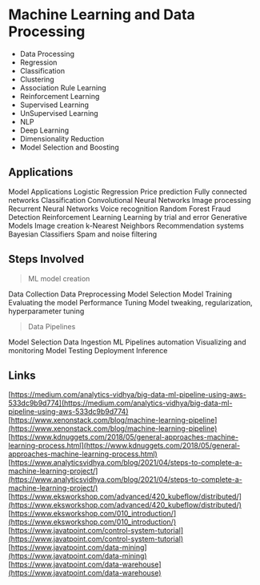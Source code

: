 # Machine Learning and Data Processing


- Data Processing
- Regression
- Classification
- Clustering
- Association Rule Learning
- Reinforcement Learning
- Supervised Learning
- UnSupervised Learning
- NLP
- Deep Learning
- Dimensionality Reduction
- Model Selection and Boosting


## Applications

Model	Applications
Logistic Regression		Price prediction
Fully connected networks	Classification
Convolutional Neural Networks	Image processing
Recurrent Neural Networks	Voice recognition
Random Forest			Fraud Detection
Reinforcement Learning		Learning by trial and error
Generative Models		Image creation
k-Nearest Neighbors		Recommendation systems
Bayesian Classifiers		Spam and noise filtering



## Steps Involved

> ML model creation

Data Collection 
Data Preprocessing
Model Selection
Model Training
Evaluating the model
Performance Tuning
Model tweaking, regularization, hyperparameter tuning

 

> Data Pipelines

Model Selection
Data Ingestion
ML Pipelines automation
Visualizing and monitoring
Model Testing
Deployment 
Inference


## Links

[https://medium.com/analytics-vidhya/big-data-ml-pipeline-using-aws-533dc9b9d774](https://medium.com/analytics-vidhya/big-data-ml-pipeline-using-aws-533dc9b9d774)
[https://www.xenonstack.com/blog/machine-learning-pipeline](https://www.xenonstack.com/blog/machine-learning-pipeline)
[https://www.kdnuggets.com/2018/05/general-approaches-machine-learning-process.html](https://www.kdnuggets.com/2018/05/general-approaches-machine-learning-process.html)
[https://www.analyticsvidhya.com/blog/2021/04/steps-to-complete-a-machine-learning-project/](https://www.analyticsvidhya.com/blog/2021/04/steps-to-complete-a-machine-learning-project/)
[https://www.eksworkshop.com/advanced/420_kubeflow/distributed/](https://www.eksworkshop.com/advanced/420_kubeflow/distributed/)
[https://www.eksworkshop.com/010_introduction/](https://www.eksworkshop.com/010_introduction/)
[https://www.javatpoint.com/control-system-tutorial](https://www.javatpoint.com/control-system-tutorial)  
[https://www.javatpoint.com/data-mining](https://www.javatpoint.com/data-mining)  
[https://www.javatpoint.com/data-warehouse](https://www.javatpoint.com/data-warehouse)  
